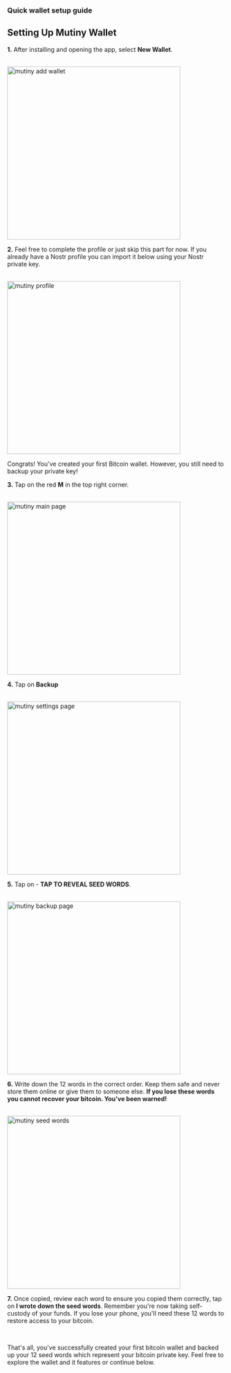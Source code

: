 ### Quick wallet setup guide

<h2 class="text-2xl pb-4 text-[#f7931a] font-semibold">Setting Up Mutiny Wallet</h2>

**1\.** After installing and opening the app, select **New Wallet**. 

<br>

<a href="./../../../mutiny_new_wallet.png" target="_blank">
    <img id="mutiny new wallet" src="./../../../mutiny_new_wallet.png" alt="mutiny add wallet" width="400"/> 
</a>

<br>

**2\.** Feel free to complete the profile or just skip this part for now. If you already have a Nostr profile you can import it below using your Nostr private key.

<br>

<a href="./../../../mutiny_profile_setup.png" target="_blank">
    <img id="mutiny profile_setup" src="./../../../mutiny_profile_setup.png" alt="mutiny profile" width="400"/> 
</a>

<!-- **3\.** You may pick a Federation or skip, if you don't know what this is, I recommend tapping **Skip for now**. -->

<br>

Congrats! You've created your first Bitcoin wallet. However, you still need to backup your private key!

**3\.** Tap on the red **M** in the top right corner.

<br>

<a href="./../../../mutiny_main_page.png" target="_blank">
    <img id="mutiny main page" src="./../../../mutiny_main_page.png" alt="mutiny main page" width="400"/> 
</a>

<br>

**4\.** Tap on **Backup** 

<br>

<a href="./../../../mutiny_settings_page.png" target="_blank">
    <img id="mutiny settings page" src="./../../../mutiny_settings_page.png" alt="mutiny settings page" width="400"/> 
</a>

<br>

**5\.** Tap on - **TAP TO REVEAL SEED WORDS**.

<br>

<a href="./../../../mutiny_seed_backup_page.png" target="_blank">
    <img id="mutiny backup page" src="./../../../mutiny_seed_backup_page.png" alt="mutiny backup page" width="400"/> 
</a>

<br>

**6\.** Write down the 12 words in the correct order. Keep them safe and never store them online or give them to someone else. 
        **If you lose these words you cannot recover your bitcoin. You've been warned!**

<br>

<a href="./../../../mutiny_seed_words.png" target="_blank">
    <img id="mutiny seed words" src="./../../../mutiny_seed_words.png" alt="mutiny seed words" width="400"/> 
</a>

<br>

**7\.** Once copied, review each word to ensure you copied them correctly, tap on **I wrote down the seed words**. 
        Remember you're now taking self-custody of your funds.
        If you lose your phone, you'll need these 12 words to restore access to your bitcoin. 


<br>

That's all, you've successfully created your first bitcoin wallet and backed up your 12 seed words which represent your bitcoin private key.
Feel free to explore the wallet and it features or continue below.
